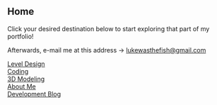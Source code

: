 ## Home
Click your desired destination below to start exploring that part of my portfolio!

Afterwards, e-mail me at this address -> lukewasthefish@gmail.com

[Level Design](levelDesign.html)<br>
[Coding](coding.md)<br>
[3D Modeling](3Dmodeling.html)<br>
[About Me](aboutMe.html)<br>
[Development Blog](blog.html)<br>
